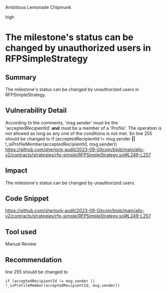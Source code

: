 Ambitious Lemonade Chipmunk

high

# The milestone's status can be changed by unauthorized users in RFPSimpleStrategy
## Summary
The milestone's status can be changed by unauthorized users in RFPSimpleStrategy.

## Vulnerability Detail
According to the comments, 'msg.sender' must be the 'acceptedRecipientId' **and** must be a member of a 'Profile'. The operation is not allowed as long as any one of the conditions is not met. So line 255 should be changed to 
if (acceptedRecipientId != msg.sender **||** !_isProfileMember(acceptedRecipientId, msg.sender))
https://github.com/sherlock-audit/2023-09-Gitcoin/blob/main/allo-v2/contracts/strategies/rfp-simple/RFPSimpleStrategy.sol#L249-L257

## Impact
The milestone's status can be changed by unauthorized users.

## Code Snippet
https://github.com/sherlock-audit/2023-09-Gitcoin/blob/main/allo-v2/contracts/strategies/rfp-simple/RFPSimpleStrategy.sol#L249-L257

## Tool used

Manual Review

## Recommendation
line 255 should be changed to 
```solidity
if (acceptedRecipientId != msg.sender || !_isProfileMember(acceptedRecipientId, msg.sender))
```
